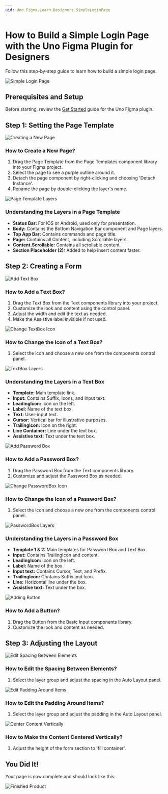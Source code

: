 ```yaml
---
uid: Uno.Figma.Learn.Designers.SimpleLoginPage
---
```


# How to Build a Simple Login Page with the Uno Figma Plugin for Designers

Follow this step-by-step guide to learn how to build a simple login page.

![Simple Login Page](images/00_simple-login-page.png)

## Prerequisites and Setup

Before starting, review the [Get Started](xref:Uno.Figma.GetStarted) guide for the Uno Figma plugin.

## Step 1: Setting the Page Template

![Creating a New Page](images/01_create-new-page.png)

### How to Create a New Page?

1. Drag the Page Template from the Page Templates component library into your Figma project.
2. Select the page to see a purple outline around it.
3. Detach the page component by right-clicking and choosing 'Detach Instance'.
4. Rename the page by double-clicking the layer's name.

![Page Template Layers](images/02_page-template-layers.png)

### Understanding the Layers in a Page Template

- **Status Bar:** For iOS or Android, used only for presentation.
- **Body:** Contains the Bottom Navigation Bar component and Page layers.
- **Top App Bar:** Contains commands and page title.
- **Page:** Contains all Content, including Scrollable layers.
- **Content.Scrollable:** Contains all scrollable content.
- **Section Placeholder (2):** Added to help insert content faster.

## Step 2: Creating a Form

![Add Text Box](images/03_add-text-box.png)

### How to Add a Text Box?

1. Drag the Text Box from the Text components library into your project.
2. Customize the look and content using the control panel.
3. Adjust the width and edit the text as needed.
4. Make the Assistive label invisible if not used.

![Change TextBox Icon](images/04_change-textbox-icon.png)

### How to Change the Icon of a Text Box?

1. Select the icon and choose a new one from the components control panel.

![TextBox Layers](images/05_textbox-layers.png)

### Understanding the Layers in a Text Box

- **Template:** Main template link.
- **Input:** Contains Suffix, Icons, and Input text.
- **LeadingIcon:** Icon on the left.
- **Label:** Name of the text box.
- **Text:** User-input text.
- **Cursor:** Vertical bar for illustrative purposes.
- **TrailingIcon:** Icon on the right.
- **Line Container:** Line under the text box.
- **Assistive text:** Text under the text box.

![Add Password Box](images/06_add-password-box.png)

### How to Add a Password Box?

1. Drag the Password Box from the Text components library.
2. Customize and adjust the Password Box as needed.

![Change PasswordBox Icon](images/07_change-passwordbox-icon.png)

### How to Change the Icon of a Password Box?

1. Select the icon and choose a new one from the components control panel.

![PasswordBox Layers](images/08_password-box-layers.png)

### Understanding the Layers in a Password Box

- **Template 1 & 2:** Main templates for Password Box and Text Box.
- **Input:** Contains TrailingIcon and content.
- **LeadingIcon:** Icon on the left.
- **Label:** Name of the box.
- **Input text:** Contains Cursor, Text, and Prefix.
- **TrailingIcon:** Contains Suffix and Icon.
- **Line:** Horizontal line under the box.
- **Assistive text:** Text under the box.

![Adding Button](images/09_add-button.png)

### How to Add a Button?

1. Drag the Button from the Basic Input components library.
2. Customize the look and content as needed.

## Step 3: Adjusting the Layout

![Edit Spacing Between Elements](images/10_edit-spacing-between.png)

### How to Edit the Spacing Between Elements?

1. Select the layer group and adjust the spacing in the Auto Layout panel.

![Edit Padding Around Items](images/11_edit-padding-around.png)

### How to Edit the Padding Around Items?

1. Select the layer group and adjust the padding in the Auto Layout panel.

![Center Content Vertically](images/12_center-content-vertically.png)

### How to Make the Content Centered Vertically?

1. Adjust the height of the form section to 'fill container'.

## You Did It!

Your page is now complete and should look like this.

![Finished Product](images/00_simple-login-page.png)
